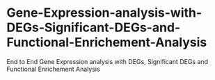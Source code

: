 # Gene-Expression-analysis-with-DEGs-Significant-DEGs-and-Functional-Enrichement-Analysis
End to End Gene Expression analysis with DEGs, Significant DEGs and Functional Enrichement Analysis
